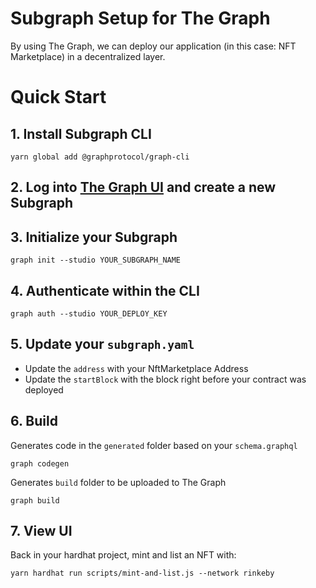 # Subgraph Setup for The Graph

By using The Graph, we can deploy our application (in this case: NFT Marketplace) in a decentralized layer.

# Quick Start

## 1. Install Subgraph CLI

`yarn global add @graphprotocol/graph-cli`

## 2. Log into [The Graph UI](thegraph.com/studio/subgraph) and create a new Subgraph

## 3. Initialize your Subgraph

`graph init --studio YOUR_SUBGRAPH_NAME`

## 4. Authenticate within the CLI

`graph auth --studio YOUR_DEPLOY_KEY`

## 5. Update your `subgraph.yaml`

- Update the `address` with your NftMarketplace Address
- Update the `startBlock` with the block right before your contract was deployed

## 6. Build

Generates code in the `generated` folder based on your `schema.graphql`

`graph codegen`

Generates `build` folder to be uploaded to The Graph

`graph build`

## 7. View UI

Back in your hardhat project, mint and list an NFT with:

`yarn hardhat run scripts/mint-and-list.js --network rinkeby`
